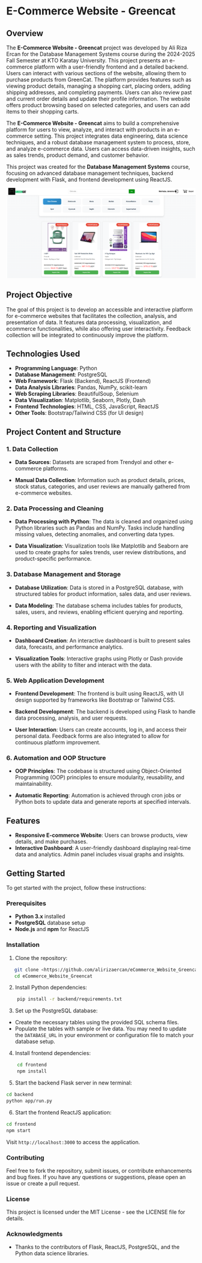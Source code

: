 # E-Commerce Website - Greencat

## Overview

The **E-Commerce Website - Greencat** project was developed by Ali Riza Ercan for the Database Management Systems course during the 2024-2025 Fall Semester at KTO Karatay University. This project presents an e-commerce platform with a user-friendly frontend and a detailed backend. Users can interact with various sections of the website, allowing them to purchase products from GreenCat. The platform provides features such as viewing product details, managing a shopping cart, placing orders, adding shipping addresses, and completing payments. Users can also review past and current order details and update their profile information. The website offers product browsing based on selected categories, and users can add items to their shopping carts.

The **E-Commerce Website - Greencat** aims to build a comprehensive platform for users to view, analyze, and interact with products in an e-commerce setting. This project integrates data engineering, data science techniques, and a robust database management system to process, store, and analyze e-commerce data. Users can access data-driven insights, such as sales trends, product demand, and customer behavior.

This project was created for the **Database Management Systems** course, focusing on advanced database management techniques, backend development with Flask, and frontend development using ReactJS.

![E-commerce Website Screenshot](ecommerce_website.png)

## Project Objective

The goal of this project is to develop an accessible and interactive platform for e-commerce websites that facilitates the collection, analysis, and presentation of data. It features data processing, visualization, and ecommerce functionalities, while also offering user interactivity. Feedback collection will be integrated to continuously improve the platform.

## Technologies Used

- **Programming Language**: Python
- **Database Management**: PostgreSQL
- **Web Framework**: Flask (Backend), ReactJS (Frontend)
- **Data Analysis Libraries**: Pandas, NumPy, scikit-learn
- **Web Scraping Libraries**: BeautifulSoup, Selenium
- **Data Visualization**: Matplotlib, Seaborn, Plotly, Dash
- **Frontend Technologies**: HTML, CSS, JavaScript, ReactJS
- **Other Tools**: Bootstrap/Tailwind CSS (for UI design)

## Project Content and Structure

### 1. Data Collection

- **Data Sources**: Datasets are scraped from Trendyol and other e-commerce platforms.
  
- **Manual Data Collection**: Information such as product details, prices, stock status, categories, and user reviews are manually gathered from e-commerce websites.

### 2. Data Processing and Cleaning

- **Data Processing with Python**: The data is cleaned and organized using Python libraries such as Pandas and NumPy. Tasks include handling missing values, detecting anomalies, and converting data types.
  
- **Data Visualization**: Visualization tools like Matplotlib and Seaborn are used to create graphs for sales trends, user review distributions, and product-specific performance.

### 3. Database Management and Storage

- **Database Utilization**: Data is stored in a PostgreSQL database, with structured tables for product information, sales data, and user reviews.
  
- **Data Modeling**: The database schema includes tables for products, sales, users, and reviews, enabling efficient querying and reporting.

### 4. Reporting and Visualization

- **Dashboard Creation**: An interactive dashboard is built to present sales data, forecasts, and performance analytics.
  
- **Visualization Tools**: Interactive graphs using Plotly or Dash provide users with the ability to filter and interact with the data.

### 5. Web Application Development

- **Frontend Development**: The frontend is built using ReactJS, with UI design supported by frameworks like Bootstrap or Tailwind CSS.
  
- **Backend Development**: The backend is developed using Flask to handle data processing, analysis, and user requests.

- **User Interaction**: Users can create accounts, log in, and access their personal data. Feedback forms are also integrated to allow for continuous platform improvement.

### 6. Automation and OOP Structure

- **OOP Principles**: The codebase is structured using Object-Oriented Programming (OOP) principles to ensure modularity, reusability, and maintainability.
  
- **Automatic Reporting**: Automation is achieved through cron jobs or Python bots to update data and generate reports at specified intervals.

## Features

- **Responsive E-commerce Website**: Users can browse products, view details, and make purchases.
- **Interactive Dashboard**: A user-friendly dashboard displaying real-time data and analytics. Admin panel includes visual graphs and insights.

## Getting Started

To get started with the project, follow these instructions:

### Prerequisites

- **Python 3.x** installed
- **PostgreSQL** database setup
- **Node.js** and **npm** for ReactJS

### Installation

1. Clone the repository:

```bash
   git clone <https://github.com/alirizaercan/eCommerce_Website_Greencat.git>
   cd eCommerce_Website_Greencat
```

2. Install Python dependencies:

```bash
    pip install -r backend/requirements.txt
```

3. Set up the PostgreSQL database:

 - Create the necessary tables using the provided SQL schema files.
 - Populate the tables with sample or live data. You may need to update the `DATABASE_URL` in your environment or configuration file to match your database setup.

4. Install frontend dependencies:

```bash
    cd frontend
    npm install
```

5. Start the backend Flask server in new terminal:

```bash
cd backend
python app/run.py
```

6. Start the frontend ReactJS application:

```bash
cd frontend
npm start
```

Visit `http://localhost:3000` to access the application.

### Contributing
Feel free to fork the repository, submit issues, or contribute enhancements and bug fixes. If you have any questions or suggestions, please open an issue or create a pull request.

### License
This project is licensed under the MIT License - see the LICENSE file for details.

### Acknowledgments
- Thanks to the contributors of Flask, ReactJS, PostgreSQL, and the Python data science libraries.